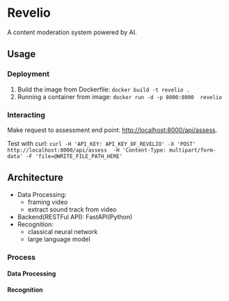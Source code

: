 # Revelio

A content moderation system powered by AI.

## Usage

### Deployment

1. Build the image from Dockerfile: `docker build -t revelio .`
2. Running a container from image: `docker run -d -p 8000:8000  revelio`

### Interacting

Make request to assessment end point: <http://localhost:8000/api/assess>.

Test with curl: `curl -H 'API_KEY: API_KEY_OF_REVELIO' -X 'POST' http://localhost:8000/api/assess  -H 'Content-Type: multipart/form-data' -F 'file=@WRITE_FILE_PATH_HERE'`

## Architecture

- Data Processing:
  - framing video
  - extract sound track from video
- Backend(RESTFul API): FastAPI(Python)
- Recognition:
  - classical neural network
  - large language model

### Process

#### Data Processing

#### Recognition
